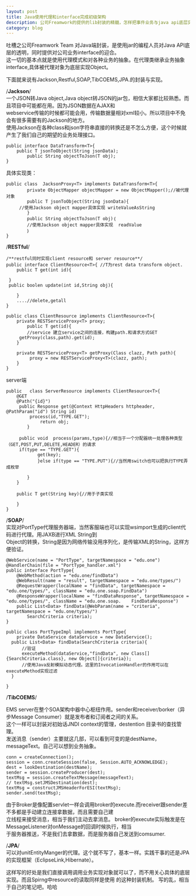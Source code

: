 ```yaml
---
layout: post
title: Java使用代理和interface完成初级架构
description: 公司Freamwork的提供的lib封装的精髓，怎样把事件业务与java api底层实现相关联。
category: blog
---
```


吐槽之公司Freamwork Team 对Java端封装，是使用jar的编程人员对Java API底层的透明，同时提供对公司业务interface的迎合。<br/>
这一切的基本点就是使用代理模式和对各种业务的抽象。在代理类继承业务抽象interface,具体被代理对象为底层实现Object。

下面就来说有Jackson,Restful,SOAP,TibCOEMS,JPA.的封装与实现。 
  
/**Jackson**/  
一个JSON转Java object,Java object转JSON的jar包，相信大家都比较熟悉。而且项目中可能都在用。因为JSON数据在AJAX和  
webservice传输的时候都可能会用，传输数据量相对xml较小。所以项目中不免会有很多需要有的Jackson的地方。  
使用Jackson在各种class和json字符串直接的转换还是不怎么方便，这个时候就产生了我们自己的期望的业务处理接口。  

	public interface DataTransform<T>{
		public T jsonToObject(String jsonData);
    		public String objectToJson(T obj);
	}  
  
具体实现类：
  
	public class  JacksonProxy<T> implements DataTransform<T>{
    		private ObjectMapper objectMapper = new ObjectMapper();//被代理对象
    		public T jsonToObject(String jsonData){
		 //使用Jackson object mapper具体实现 writeValueAsString
    		}
    		public String objectToJson(T obj)｛
       		//使用Jackson object mapper具体实现  readValue
    		｝
	}
   
/**RESTful**/

	/**restful同时实现client resource和 server resource**/ 
	public interface ClientResource<T>{ //T为rest data transform object.
		public T get(int id){

	 }
	 public boolen update(int id,String obj){

    	}
    	....//delete,getall
	}

	public class ClientResource implements ClientResource<T>{
		private RESTServiceProxy<T> proxy;
    		public T get(id){
      		//service 建立service之间的连接，构建path.和请求方式GET
		 getProxy(class,path).get(id);
    	}

    	private RESTServiceProxy<T> getProxy(Class clazz, Path path){
        	 proxy = new RESTServiceProxy<T>(clazz, path);
    	}
	}  

server端

	public   class ServerResource implements ClientResource<T>{
		@GET
		@Path("{id}")
		 public Response get(@Context HttpHeaders httpheader, @PathParam("id") String id)
			 process(id,"TYPE.GET");
      			 return obj;
    		}
   
		 public void  process(params,type){//相当于一个分配器统一处理各种类型（GET,POST,PUT,DELETE,HEADER）的请求
		 if(type == "TYPE.GET"){
        		get(key);
        		}else if(type == "TYPE.PUT"){//当然用switch也可以把执行TYPE弄成枚举

        	}
    	}
    
    	public T get(String key){//用于子类实现

    	}
	}  


/**SOAP**/  
实现对PortType代理服务器端，当然客服端也可以实现wsimport生成的client代码进行代理。用JAXB进行XML String到  
Object的转换，String是因为网络传输没用序列化，是传输XML的String，这样方便验证。

    @WebService(name = "PortType", targetNamespace = "edu.one")
    @HandlerChain(file = "PortType_handler.xml")
    public interface PortType{
    	@WebMethod(action = "edu.one/findData")
        @WebResult(name = "result", targetNamespace = "edu.one/types/")
        @RequestWrapper(localName = "findData", targetNamespace = "edu.one/types/", className = "edu.one.soap.FindData")
        @ResponseWrapper(localName = "findDataResponse", targetNamespace = "edu.one/types/", className = "edu.one.soap.    FindDataResponse")
        public List<Data> findData(@WebParam(name = "criteria", targetNamespace = "edu.one/types/")
            SearchCriteria criteria);
    }
    
    public class PortTypeImpl implements PortType{
    	private DataService dataService = new DataService();
      public List<Data> findData(SearchCriteria criteria){
          //验证
          executeMethod(dataService,"findData", new Class[]{SearchCriteria.class}, new Object[]{criteria}); 
          //使用Java反射模拟动态代理。这里的InvocationHandler的作用可以在executeMethod实现过滤
      }
      
    }  


/**TibCOEMS**/  

EMS server在整个SOA架构中器中心枢纽作用。sender和receiver/borker（异步Message Consumer）就是发布者和订阅者之间的关系。  
这个一样可以封装对初始话JNDI context的管理，destention 目录书的查找管理。  
发送消息（sender）主要就这几部，可以看到可变的是destName，messageText。自己可以想到业务抽象。  

    conn = createConnection();
    session = conn.createSession(false, Session.AUTO_ACKNOWLEDGE);
    dest = lookDestination(destName);
    sender = session.createProducer(dest);
    textMsg = session.createTextMessage(messageText);
    // textMsg.setJMSDestination(dest);
    textMsg = constructJMSHeaderForESI(textMsg);
    sender.send(textMsg);

由于Broker是像配置servlet一样会调用broker的execute.而receiver跟sender差不多都是手动建立连接拿数据，而且需要自己建  
立线程来接受消息，相当于我们主动去拿消息。 broker的execute实际触发是在MessageListener对onMessage的回调时候执行，相当  
于服务器推送，不是我们去拿数据，而是服务器自己发送到comsumer.  


/**JPA**/  
可以对unitEntityManger的代理。这个就不写了，基本一样。实践干事的还是JPA的实现框架（EclipseLink,Hibernate）。



这样写的好处是我们直接调用调用业务实现对象就可以了，而不用关心具体的底层实现。而且Spirng中resource的读取同样是使用
的这种封装机制。
写的乱，相当于自己的笔记吧。哈哈
